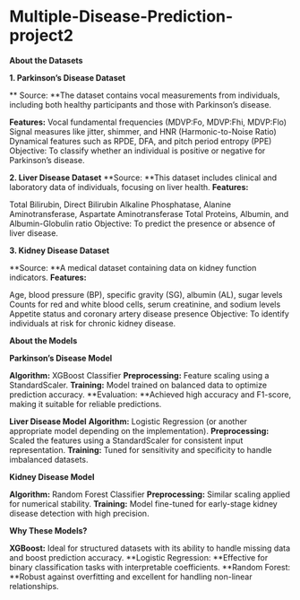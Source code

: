 # Multiple-Disease-Prediction-project2

**About the Datasets**

**1. Parkinson’s Disease Dataset**

 ** Source: **The dataset contains vocal measurements from individuals, including both healthy participants and those with Parkinson’s disease.
 
 **Features:**
  Vocal fundamental frequencies (MDVP:Fo, MDVP:Fhi, MDVP:Flo)
  Signal measures like jitter, shimmer, and HNR (Harmonic-to-Noise Ratio)
  Dynamical features such as RPDE, DFA, and pitch period entropy (PPE)
  Objective: To classify whether an individual is positive or negative for Parkinson’s disease.
  
 **2. Liver Disease Dataset**
**Source: **This dataset includes clinical and laboratory data of individuals, focusing on liver health.
**Features:**

Total Bilirubin, Direct Bilirubin
Alkaline Phosphatase, Alanine Aminotransferase, Aspartate Aminotransferase
Total Proteins, Albumin, and Albumin-Globulin ratio
Objective: To predict the presence or absence of liver disease.

**3. Kidney Disease Dataset**

**Source: **A medical dataset containing data on kidney function indicators.
**Features:**

Age, blood pressure (BP), specific gravity (SG), albumin (AL), sugar levels
Counts for red and white blood cells, serum creatinine, and sodium levels
Appetite status and coronary artery disease presence
Objective: To identify individuals at risk for chronic kidney disease.

**About the Models**

**Parkinson’s Disease Model**

**Algorithm:** XGBoost Classifier
**Preprocessing:** Feature scaling using a StandardScaler.
**Training:** Model trained on balanced data to optimize prediction accuracy.
**Evaluation: **Achieved high accuracy and F1-score, making it suitable for reliable predictions.

**Liver Disease Model**
**Algorithm:** Logistic Regression (or another appropriate model depending on the implementation).
**Preprocessing:** Scaled the features using a StandardScaler for consistent input representation.
**Training:** Tuned for sensitivity and specificity to handle imbalanced datasets.

**Kidney Disease Model**

**Algorithm:** Random Forest Classifier
**Preprocessing:** Similar scaling applied for numerical stability.
**Training:** Model fine-tuned for early-stage kidney disease detection with high precision.

**Why These Models?**

**XGBoost:** Ideal for structured datasets with its ability to handle missing data and boost prediction accuracy.
**Logistic Regression: **Effective for binary classification tasks with interpretable coefficients.
**Random Forest: **Robust against overfitting and excellent for handling non-linear relationships.
